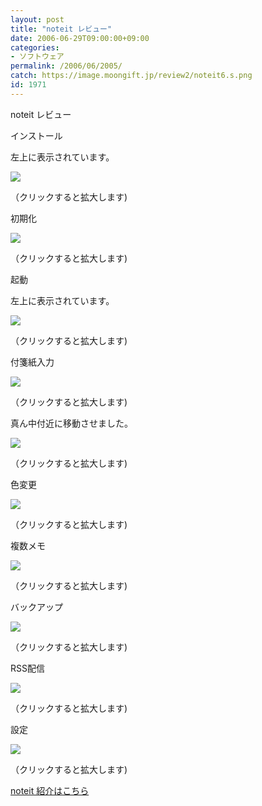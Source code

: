 ```yaml
---
layout: post
title: "noteit レビュー"
date: 2006-06-29T09:00:00+09:00
categories:
- ソフトウェア
permalink: /2006/06/2005/
catch: https://image.moongift.jp/review2/noteit6.s.png
id: 1971
---
```

noteit レビュー  
<!--more-->

インストール

  

左上に表示されています。

  

[![](https://image.moongift.jp/review2/noteit1.s.png)](https://image.moongift.jp/review2/noteit1.png)  
  
（クリックすると拡大します)

  

初期化

  

[![](https://image.moongift.jp/review2/noteit2.s.png)](https://image.moongift.jp/review2/noteit2.png)  
  
（クリックすると拡大します)

  

起動

  

左上に表示されています。

  

[![](https://image.moongift.jp/review2/noteit3.s.png)](https://image.moongift.jp/review2/noteit3.png)  
  
（クリックすると拡大します)

  

付箋紙入力

  

[![](https://image.moongift.jp/review2/noteit4.s.png)](https://image.moongift.jp/review2/noteit4.png)  
  
（クリックすると拡大します)

  

真ん中付近に移動させました。

  

[![](https://image.moongift.jp/review2/noteit5.s.png)](https://image.moongift.jp/review2/noteit5.png)  
  
（クリックすると拡大します)

  

色変更

  

[![](https://image.moongift.jp/review2/noteit6.s.png)](https://image.moongift.jp/review2/noteit6.png)  
  
（クリックすると拡大します)

  

複数メモ

  

[![](https://image.moongift.jp/review2/noteit7.s.png)](https://image.moongift.jp/review2/noteit7.png)  
  
（クリックすると拡大します)

  

バックアップ

  

[![](https://image.moongift.jp/review2/noteit8.s.png)](https://image.moongift.jp/review2/noteit8.png)  
  
（クリックすると拡大します)

  

RSS配信

  

  

[![](https://image.moongift.jp/review2/noteit9.s.png)](https://image.moongift.jp/review2/noteit9.png)  
  
（クリックすると拡大します)

  

設定

  

[![](https://image.moongift.jp/review2/noteit10.s.png)](https://image.moongift.jp/review2/noteit10.png)  
  
（クリックすると拡大します)

  

[noteit 紹介はこちら](http://fw.moongift.jp/intro/i-1999.html)

